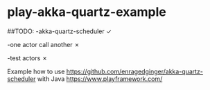 # play-akka-quartz-example

##TODO:
-akka-quartz-scheduler ✓

-one actor call another ✗

-test actors ✗

Example how to use https://github.com/enragedginger/akka-quartz-scheduler  with Java https://www.playframework.com/

